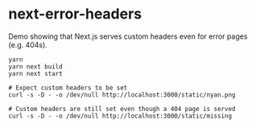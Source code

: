 # next-error-headers

Demo showing that Next.js serves custom headers even for error pages (e.g. 404s).

```
yarn
yarn next build
yarn next start

# Expect custom headers to be set
curl -s -D - -o /dev/null http://localhost:3000/static/nyan.png

# Custom headers are still set even though a 404 page is served
curl -s -D - -o /dev/null http://localhost:3000/static/missing
```
